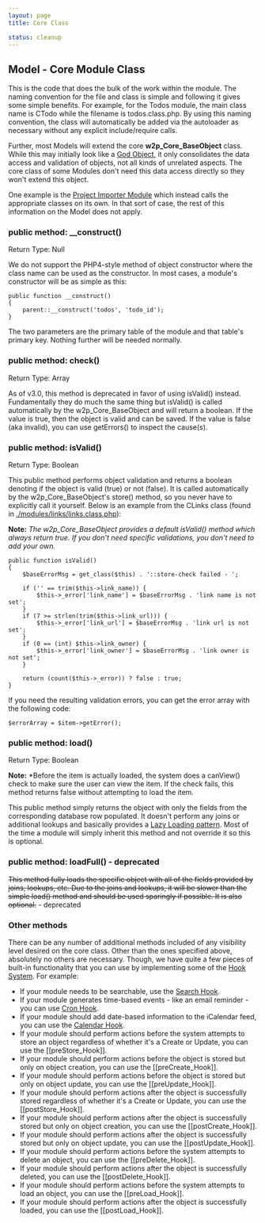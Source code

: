 ```yaml
---
layout: page
title: Core Class

status: cleanup
---
```


## Model - Core Module Class

This is the code that does the bulk of the work within the module. The naming convention for the file and class is simple and following it gives some simple benefits. For example, for the Todos module, the main class name is CTodo while the filename is todos.class.php. By using this naming convention, the class will automatically be added via the autoloader as necessary without any explicit include/require calls.

Further, most Models will extend the core **w2p_Core_BaseObject** class. While this may initially look like a [God Object](http://en.wikipedia.org/wiki/God_object), it only consolidates the data access and validation of objects, not all kinds of unrelated aspects. The core class of some Modules don't need this data access directly so they won't extend this object.

One example is the [Project Importer Module](/modules/project-importer.html) which instead calls the appropriate classes on its own. In that sort of case, the rest of this information on the Model does not apply.

### public method: __construct()

Return Type: Null

We do not support the PHP4-style method of object constructor where the class name can be used as the constructor. In most cases, a module's constructor will be as simple as this:

    public function __construct()
    {
        parent::__construct('todos', 'todo_id');
    }

The two parameters are the primary table of the module and that table's primary key. Nothing further will be needed normally.

### public method: check()

Return Type: Array

As of v3.0, this method is deprecated in favor of using isValid() instead. Fundamentally they do much the same thing but isValid() is called automatically by the w2p_Core_BaseObject and will return a boolean. If the value is true, then the object is valid and can be saved. If the value is false (aka invalid), you can use getErrors() to inspect the cause(s).

### public method: isValid()

Return Type: Boolean

This public method performs object validation and returns a boolean denoting if the object is valid (true) or not (false). It is called automatically by the w2p_Core_BaseObject's store() method, so you never have to explicitly call it yourself. Below is an example from the CLinks class (found in [./modules/links/links.class.php](https://github.com/web2project/web2project/blob/master/modules/links/links.class.php#L66)):

**Note:** *The w2p_Core_BaseObject provides a default isValid() method which always return true. If you don't need specific validations, you don't need to add your own.*

    public function isValid()
    {
        $baseErrorMsg = get_class($this) . '::store-check failed - ';

        if ('' == trim($this->link_name)) {
            $this->_error['link_name'] = $baseErrorMsg . 'link name is not set';
        }
        if (7 >= strlen(trim($this->link_url))) {
            $this->_error['link_url'] = $baseErrorMsg . 'link url is not set';
        }
        if (0 == (int) $this->link_owner) {
            $this->_error['link_owner'] = $baseErrorMsg . 'link owner is not set';
        }

        return (count($this->_error)) ? false : true;
    }

If you need the resulting validation errors, you can get the error array with the following code:

    $errorArray = $item->getError();

### public method: load()

Return Type: Boolean

**Note:** *Before the item is actually loaded, the system does a canView() check to make sure the user can view the item. If the check fails, this method returns false without attempting to load the item.

This public method simply returns the object with only the fields from the corresponding database row populated. It doesn't perform any joins or additional lookups and basically provides a [Lazy Loading pattern](http://en.wikipedia.org/wiki/Lazy_loading). Most of the time a module will simply inherit this method and not override it so this is optional.

### public method: loadFull() - deprecated

<s>This method fully loads the specific object with all of the fields provided by joins, lookups, etc. Due to the joins and lookups, it will be slower than the simple load() method and should be used sparingly if possible. It is also optional.</s> - deprecated

### Other methods

There can be any number of additional methods included of any visibility level desired on the core class. Other than the ones specified above, absolutely no others are necessary. Though, we have quite a few pieces of built-in functionality that you can use by implementing some of the [Hook System](/docs/module-building-guide.html#hooks). For example:

*  If your module needs to be searchable, use the [Search Hook](/docs/search-hook.html).
*  If your module generates time-based events - like an email reminder - you can use [Cron Hook](/docs/cron-hook.html).
*  If your module should add date-based information to the iCalendar feed, you can use the [Calendar Hook](/docs/calendar-hook.html).
*  If your module should perform actions before the system attempts to store an object regardless of whether it's a Create or Update, you can use the [[preStore_Hook]].
*  If your module should perform actions before the object is stored but only on object creation, you can use the [[preCreate_Hook]].
*  If your module should perform actions before the object is stored but only on object update, you can use the [[preUpdate_Hook]].
*  If your module should perform actions after the object is successfully stored regardless of whether it's a Create or Update, you can use the [[postStore_Hook]].
*  If your module should perform actions after the object is successfully stored but only on object creation, you can use the [[postCreate_Hook]].
*  If your module should perform actions after the object is successfully stored but only on object update, you can use the [[postUpdate_Hook]].
*  If your module should perform actions before the system attempts to delete an object, you can use the [[preDelete_Hook]].
*  If your module should perform actions after the object is successfully deleted, you can use the [[postDelete_Hook]].
*  If your module should perform actions before the system attempts to load an object, you can use the [[preLoad_Hook]].
*  If your module should perform actions after the object is successfully loaded, you can use the [[postLoad_Hook]].